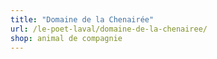 ```yaml
---
title: "Domaine de la Chenairée"
url: /le-poet-laval/domaine-de-la-chenairee/
shop: animal de compagnie
---
```


